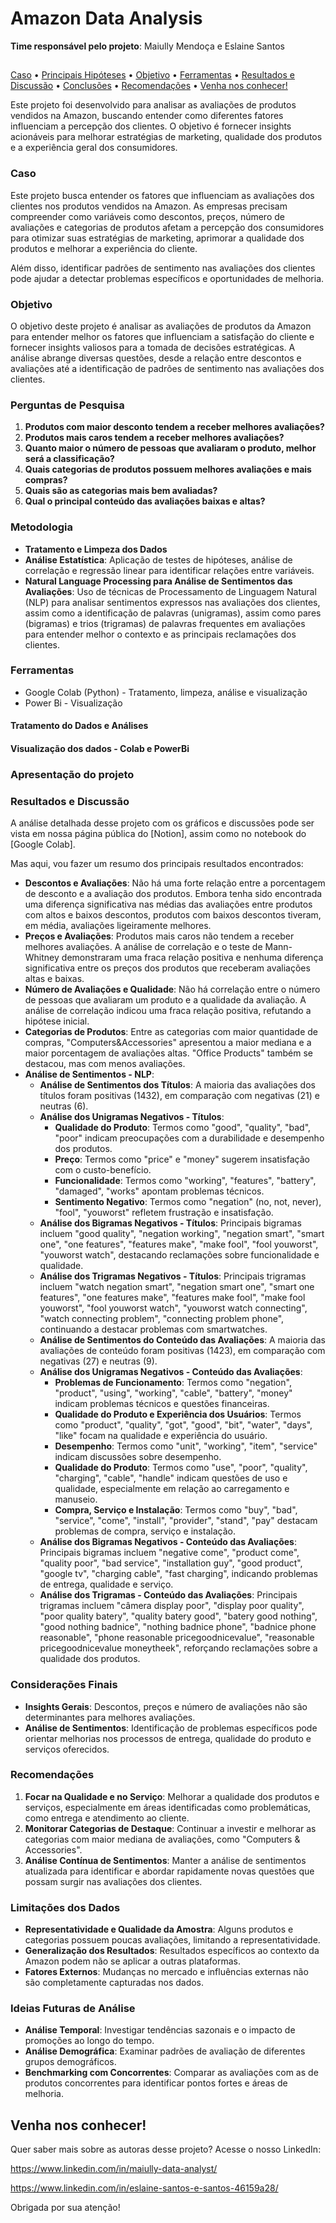 
<h1 style="display: flex; align-items: center;">  Amazon Data Analysis </h1>

**Time responsável pelo projeto**: Maiully Mendoça e Eslaine Santos
##

<p align="center">
 
[Caso](#caso)  •  [Principais Hipóteses](#principais-hipóteses)  •  [Objetivo](#objetivo)  •  [Ferramentas](#ferramentas)   •  [Resultados e Discussão](#resultados-e-discussão)  •  [Conclusões](#conclusões)  •  [Recomendações](#recomendações)  •  [Venha nos conhecer!](#venha-nos-conhecer)

</p>

Este projeto foi desenvolvido para analisar as avaliações de produtos vendidos na Amazon, buscando entender como diferentes fatores influenciam a percepção dos clientes. O objetivo é fornecer insights acionáveis para melhorar estratégias de marketing, qualidade dos produtos e a experiência geral dos consumidores.


### Caso

Este projeto busca entender os fatores que influenciam as avaliações dos clientes nos produtos vendidos na Amazon. As empresas precisam compreender como variáveis como descontos, preços, número de avaliações e categorias de produtos afetam a percepção dos consumidores para otimizar suas estratégias de marketing, aprimorar a qualidade dos produtos e melhorar a experiência do cliente. 

Além disso, identificar padrões de sentimento nas avaliações dos clientes pode ajudar a detectar problemas específicos e oportunidades de melhoria.

### **Objetivo**

O objetivo deste projeto é analisar as avaliações de produtos da Amazon para entender melhor os fatores que influenciam a satisfação do cliente e fornecer insights valiosos para a tomada de decisões estratégicas. A análise abrange diversas questões, desde a relação entre descontos e avaliações até a identificação de padrões de sentimento nas avaliações dos clientes.

### **Perguntas de Pesquisa**

1. **Produtos com maior desconto tendem a receber melhores avaliações?**
2. **Produtos mais caros tendem a receber melhores avaliações?**
3. **Quanto maior o número de pessoas que avaliaram o produto, melhor será a classificação?**
4. **Quais categorias de produtos possuem melhores avaliações e mais compras?**
5. **Quais são as categorias mais bem avaliadas?**
6. **Qual o principal conteúdo das avaliações baixas e altas?**

### **Metodologia**

- **Tratamento e Limpeza dos Dados**
- **Análise Estatística**: Aplicação de testes de hipóteses, análise de correlação e regressão linear para identificar relações entre variáveis.
- **Natural Language Processing para Análise de Sentimentos das Avaliações**: Uso de técnicas de Processamento de Linguagem Natural (NLP) para analisar sentimentos expressos nas avaliações dos clientes, assim como a identificação de palavras (unigramas), assim como pares (bigramas) e trios (trigramas) de palavras frequentes em avaliações para entender melhor o contexto e as principais reclamações dos clientes.

### Ferramentas

- Google Colab (Python) - Tratamento, limpeza, análise e visualização
- Power Bi - Visualização

#### Tratamento do Dados e Análises

#### Visualização dos dados - Colab e PowerBi

### Apresentação do projeto


### Resultados e Discussão
A análise detalhada desse projeto com os gráficos e discussões pode ser vista em nossa página pública do [Notion], assim como no notebook do [Google Colab]. 

Mas aqui, vou fazer um resumo dos principais resultados encontrados:

- **Descontos e Avaliações**: Não há uma forte relação entre a porcentagem de desconto e a avaliação dos produtos. Embora tenha sido encontrada uma diferença significativa nas médias das avaliações entre produtos com altos e baixos descontos, produtos com baixos descontos tiveram, em média, avaliações ligeiramente melhores.
- **Preços e Avaliações**: Produtos mais caros não tendem a receber melhores avaliações. A análise de correlação e o teste de Mann-Whitney demonstraram uma fraca relação positiva e nenhuma diferença significativa entre os preços dos produtos que receberam avaliações altas e baixas.
- **Número de Avaliações e Qualidade**: Não há correlação entre o número de pessoas que avaliaram um produto e a qualidade da avaliação. A análise de correlação indicou uma fraca relação positiva, refutando a hipótese inicial.
- **Categorias de Produtos**: Entre as categorias com maior quantidade de compras, "Computers&Accessories" apresentou a maior mediana e a maior porcentagem de avaliações altas. "Office Products" também se destacou, mas com menos avaliações.
- **Análise de Sentimentos - NLP**:
    - **Análise de Sentimentos dos Títulos**: A maioria das avaliações dos títulos foram positivas (1432), em comparação com negativas (21) e neutras (6).
    - **Análise dos Unigramas Negativos - Títulos**:
        - **Qualidade do Produto**: Termos como "good", "quality", "bad", "poor" indicam preocupações com a durabilidade e desempenho dos produtos.
        - **Preço**: Termos como "price" e "money" sugerem insatisfação com o custo-benefício.
        - **Funcionalidade**: Termos como "working", "features", "battery", "damaged", "works" apontam problemas técnicos.
        - **Sentimento Negativo**: Termos como "negation" (no, not, never), "fool", "youworst" refletem frustração e insatisfação.
    - **Análise dos Bigramas Negativos - Títulos**: Principais bigramas incluem "good quality", "negation working", "negation smart", "smart one", "one features", "features make", "make fool", "fool youworst", "youworst watch", destacando reclamações sobre funcionalidade e qualidade.
    - **Análise dos Trigramas Negativos - Títulos**: Principais trigramas incluem "watch negation smart", "negation smart one", "smart one features", "one features make", "features make fool", "make fool youworst", "fool youworst watch", "youworst watch connecting", "watch connecting problem", "connecting problem phone", continuando a destacar problemas com smartwatches.
    - **Análise de Sentimentos do Conteúdo das Avaliações**: A maioria das avaliações de conteúdo foram positivas (1423), em comparação com negativas (27) e neutras (9).
    - **Análise dos Unigramas Negativos - Conteúdo das Avaliações**:
        - **Problemas de Funcionamento**: Termos como "negation", "product", "using", "working", "cable", "battery", "money" indicam problemas técnicos e questões financeiras.
        - **Qualidade do Produto e Experiência dos Usuários**: Termos como "product", "quality", "got", "good", "bit", "water", "days", "like" focam na qualidade e experiência do usuário.
        - **Desempenho**: Termos como "unit", "working", "item", "service" indicam discussões sobre desempenho.
        - **Qualidade do Produto**: Termos como "use", "poor", "quality", "charging", "cable", "handle" indicam questões de uso e qualidade, especialmente em relação ao carregamento e manuseio.
        - **Compra, Serviço e Instalação**: Termos como "buy", "bad", "service", "come", "install", "provider", "stand", "pay" destacam problemas de compra, serviço e instalação.
    - **Análise dos Bigramas Negativos - Conteúdo das Avaliações**: Principais bigramas incluem "negative come", "product come", "quality poor", "bad service", "installation guy", "good product", "google tv", "charging cable", "fast charging", indicando problemas de entrega, qualidade e serviço.
    - **Análise dos Trigramas - Conteúdo das Avaliações**: Principais trigramas incluem "câmera display poor", "display poor quality", "poor quality batery", "quality batery good", "batery good nothing", "good nothing badnice", "nothing badnice phone", "badnice phone reasonable", "phone reasonable pricegoodnicevalue", "reasonable pricegoodnicevalue moneytheek", reforçando reclamações sobre a qualidade dos produtos.

### **Considerações Finais**

- **Insights Gerais**: Descontos, preços e número de avaliações não são determinantes para melhores avaliações.
- **Análise de Sentimentos**: Identificação de problemas específicos pode orientar melhorias nos processos de entrega, qualidade do produto e serviços oferecidos.

### **Recomendações**

1. **Focar na Qualidade e no Serviço**: Melhorar a qualidade dos produtos e serviços, especialmente em áreas identificadas como problemáticas, como entrega e atendimento ao cliente.
2. **Monitorar Categorias de Destaque**: Continuar a investir e melhorar as categorias com maior mediana de avaliações, como "Computers & Accessories".
3. **Análise Contínua de Sentimentos**: Manter a análise de sentimentos atualizada para identificar e abordar rapidamente novas questões que possam surgir nas avaliações dos clientes.

### **Limitações dos Dados**

- **Representatividade e Qualidade da Amostra**: Alguns produtos e categorias possuem poucas avaliações, limitando a representatividade.
- **Generalização dos Resultados**: Resultados específicos ao contexto da Amazon podem não se aplicar a outras plataformas.
- **Fatores Externos**: Mudanças no mercado e influências externas não são completamente capturadas nos dados.

### **Ideias Futuras de Análise**

- **Análise Temporal**: Investigar tendências sazonais e o impacto de promoções ao longo do tempo.
- **Análise Demográfica**: Examinar padrões de avaliação de diferentes grupos demográficos.
- **Benchmarking com Concorrentes**: Comparar as avaliações com as de produtos concorrentes para identificar pontos fortes e áreas de melhoria.

## Venha nos conhecer!

Quer saber mais sobre as autoras desse projeto? Acesse o nosso LinkedIn:

https://www.linkedin.com/in/maiully-data-analyst/

https://www.linkedin.com/in/eslaine-santos-e-santos-46159a28/

Obrigada por sua atenção!
